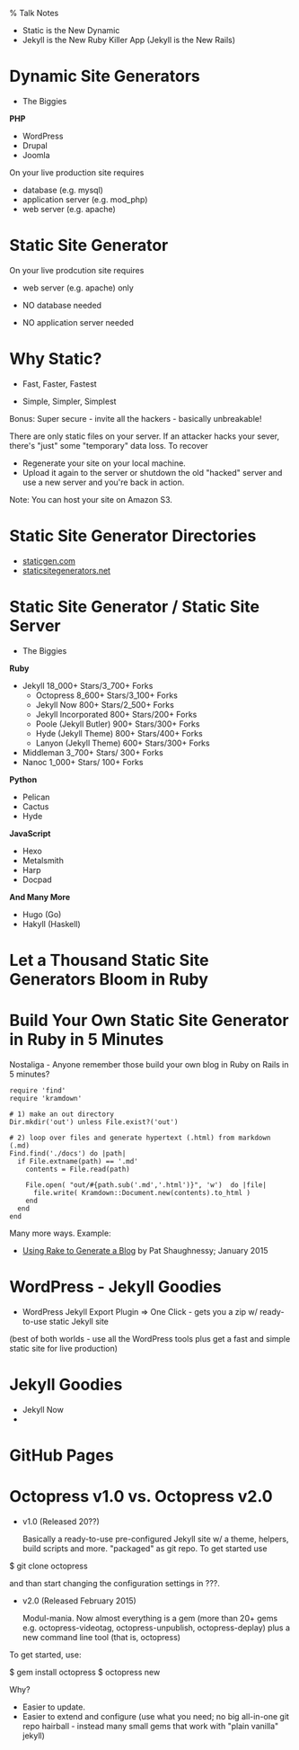 % Talk Notes


- Static is the New Dynamic
- Jekyll is the New Ruby Killer App (Jekyll is the New Rails)


# Dynamic Site Generators

- The Biggies

**PHP**

- WordPress
- Drupal
- Joomla

On your live production site requires

- database (e.g. mysql)
- application server (e.g. mod_php)
- web server (e.g. apache)



# Static Site Generator

On your live prodcution site requires

- web server (e.g. apache) only

- NO database needed
- NO application server needed



# Why Static?

- Fast, Faster, Fastest

- Simple, Simpler, Simplest

Bonus: Super secure - invite all the hackers - basically unbreakable!

There are only static files on your server.
If an attacker hacks your sever, there's "just" some "temporary" data loss.
To recover
- Regenerate your site on your local machine.
- Upload it again to the server or shutdown the old "hacked" server and use a new server
   and you're back in action.

Note: You can host your site on Amazon S3.



# Static Site Generator Directories

- [staticgen.com](http://www.staticgen.com)
- [staticsitegenerators.net](http://staticsitegenerators.net)


# Static Site Generator / Static Site Server


- The Biggies

**Ruby**

- Jekyll         18_000+ Stars/3_700+ Forks
    - Octopress   8_600+ Stars/3_100+ Forks
    - Jekyll Now    800+ Stars/2_500+ Forks
    - Jekyll Incorporated    800+ Stars/200+ Forks
    - Poole (Jekyll Butler)  900+ Stars/300+ Forks
    - Hyde  (Jekyll Theme)   800+ Stars/400+ Forks
    - Lanyon (Jekyll Theme)  600+ Stars/300+ Forks
- Middleman       3_700+ Stars/  300+ Forks
- Nanoc           1_000+ Stars/  100+ Forks

**Python**

- Pelican
- Cactus
- Hyde

**JavaScript**

- Hexo
- Metalsmith
- Harp
- Docpad


**And Many More**

- Hugo (Go)
- Hakyll (Haskell)


# Let a Thousand Static Site Generators Bloom in Ruby


#  Build Your Own Static Site Generator in Ruby in 5 Minutes

Nostaliga - Anyone remember those build your own blog in Ruby on Rails in 5 minutes?

~~~
require 'find'
require 'kramdown'

# 1) make an out directory
Dir.mkdir('out') unless File.exist?('out')

# 2) loop over files and generate hypertext (.html) from markdown (.md)
Find.find('./docs') do |path|
  if File.extname(path) == '.md'
    contents = File.read(path)

    File.open( "out/#{path.sub('.md','.html')}", 'w')  do |file| 
      file.write( Kramdown::Document.new(contents).to_html )
    end
  end
end
~~~

Many more ways. Example:

- [Using Rake to Generate a Blog](http://patshaughnessy.net/2015/1/8/using-rake-to-generate-a-blog) by Pat Shaughnessy; January 2015 







# WordPress - Jekyll Goodies

- WordPress Jekyll Export Plugin  => One Click - gets you a zip w/ ready-to-use static Jekyll site

(best of both worlds - use all the WordPress tools plus get a fast and simple static site for live production)



# Jekyll Goodies

- Jekyll Now
- 


# GitHub Pages




# Octopress v1.0 vs. Octopress v2.0

- v1.0 (Released 20??)

  Basically a ready-to-use pre-configured Jekyll site w/ a theme, helpers, build scripts and more.
  "packaged" as git repo. To get started use
  
$ git clone octopress

and than start changing the configuration settings in ???.


- v2.0 (Released February 2015)

  Modul-mania. Now almost everything is a gem (more than 20+ gems e.g. octopress-videotag, octopress-unpublish,
    octopress-deplay)
      plus a new command line tool (that is, octopress)

To get started, use:

$ gem install octopress
$ octopress new


Why?

- Easier to update.
- Easier to extend and configure (use what you need; no big all-in-one git repo hairball -
    instead many small gems that work with "plain vanilla" jekyll)

